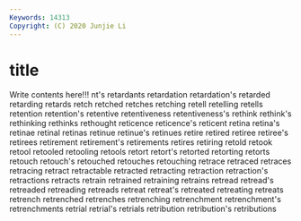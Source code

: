 ```yaml
---
Keywords: 14313
Copyright: (C) 2020 Junjie Li
---
```


# title

Write contents here!!!
nt's 
retardants 
retardation 
retardation's 
retarded 
retarding 
retards 
retch 
retched
retches 
retching 
retell 
retelling 
retells 
retention 
retention's 
retentive 
retentiveness 
retentiveness's
rethink 
rethink's 
rethinking 
rethinks 
rethought 
reticence 
reticence's 
reticent 
retina 
retina's
retinae 
retinal 
retinas 
retinue 
retinue's 
retinues 
retire 
retired 
retiree 
retiree's
retirees 
retirement 
retirement's 
retirements 
retires 
retiring 
retold 
retook 
retool 
retooled
retooling 
retools 
retort 
retort's 
retorted 
retorting 
retorts 
retouch 
retouch's 
retouched
retouches 
retouching 
retrace 
retraced 
retraces 
retracing 
retract 
retractable 
retracted 
retracting
retraction 
retraction's 
retractions 
retracts 
retrain 
retrained 
retraining 
retrains 
retread 
retread's
retreaded 
retreading 
retreads 
retreat 
retreat's 
retreated 
retreating 
retreats 
retrench 
retrenched
retrenches 
retrenching 
retrenchment 
retrenchment's 
retrenchments 
retrial 
retrial's 
retrials 
retribution 
retribution's
retributions 
